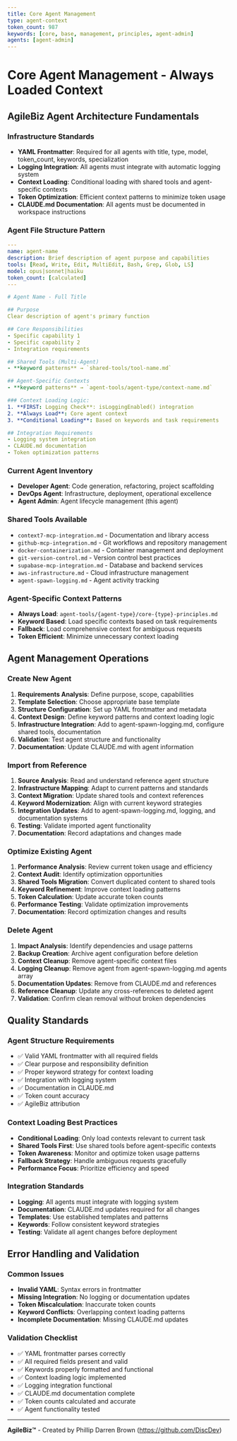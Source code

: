 ```yaml
---
title: Core Agent Management
type: agent-context
token_count: 987
keywords: [core, base, management, principles, agent-admin]
agents: [agent-admin]
---
```


# Core Agent Management - Always Loaded Context

## AgileBiz Agent Architecture Fundamentals

### Infrastructure Standards
- **YAML Frontmatter**: Required for all agents with title, type, model, token_count, keywords, specialization
- **Logging Integration**: All agents must integrate with automatic logging system
- **Context Loading**: Conditional loading with shared tools and agent-specific contexts
- **Token Optimization**: Efficient context patterns to minimize token usage
- **CLAUDE.md Documentation**: All agents must be documented in workspace instructions

### Agent File Structure Pattern
```yaml
---
name: agent-name
description: Brief description of agent purpose and capabilities
tools: [Read, Write, Edit, MultiEdit, Bash, Grep, Glob, LS]
model: opus|sonnet|haiku
token_count: [calculated]
---

# Agent Name - Full Title

## Purpose
Clear description of agent's primary function

## Core Responsibilities
- Specific capability 1
- Specific capability 2
- Integration requirements

## Shared Tools (Multi-Agent)
- **keyword patterns** → `shared-tools/tool-name.md`

## Agent-Specific Contexts
- **keyword patterns** → `agent-tools/agent-type/context-name.md`

### Context Loading Logic:
1. **FIRST: Logging Check**: isLoggingEnabled() integration
2. **Always Load**: Core agent context
3. **Conditional Loading**: Based on keywords and task requirements

## Integration Requirements
- Logging system integration
- CLAUDE.md documentation
- Token optimization patterns
```

### Current Agent Inventory
- **Developer Agent**: Code generation, refactoring, project scaffolding
- **DevOps Agent**: Infrastructure, deployment, operational excellence
- **Agent Admin**: Agent lifecycle management (this agent)

### Shared Tools Available
- `context7-mcp-integration.md` - Documentation and library access
- `github-mcp-integration.md` - Git workflows and repository management
- `docker-containerization.md` - Container management and deployment
- `git-version-control.md` - Version control best practices
- `supabase-mcp-integration.md` - Database and backend services
- `aws-infrastructure.md` - Cloud infrastructure management
- `agent-spawn-logging.md` - Agent activity tracking

### Agent-Specific Context Patterns
- **Always Load**: `agent-tools/{agent-type}/core-{type}-principles.md`
- **Keyword Based**: Load specific contexts based on task requirements
- **Fallback**: Load comprehensive context for ambiguous requests
- **Token Efficient**: Minimize unnecessary context loading

## Agent Management Operations

### Create New Agent
1. **Requirements Analysis**: Define purpose, scope, capabilities
2. **Template Selection**: Choose appropriate base template
3. **Structure Configuration**: Set up YAML frontmatter and metadata
4. **Context Design**: Define keyword patterns and context loading logic
5. **Infrastructure Integration**: Add to agent-spawn-logging.md, configure shared tools, documentation
6. **Validation**: Test agent structure and functionality
7. **Documentation**: Update CLAUDE.md with agent information

### Import from Reference
1. **Source Analysis**: Read and understand reference agent structure
2. **Infrastructure Mapping**: Adapt to current patterns and standards
3. **Context Migration**: Update shared tools and context references
4. **Keyword Modernization**: Align with current keyword strategies
5. **Integration Updates**: Add to agent-spawn-logging.md, logging, and documentation systems
6. **Testing**: Validate imported agent functionality
7. **Documentation**: Record adaptations and changes made

### Optimize Existing Agent
1. **Performance Analysis**: Review current token usage and efficiency
2. **Context Audit**: Identify optimization opportunities
3. **Shared Tools Migration**: Convert duplicated content to shared tools
4. **Keyword Refinement**: Improve context loading patterns
5. **Token Calculation**: Update accurate token counts
6. **Performance Testing**: Validate optimization improvements
7. **Documentation**: Record optimization changes and results

### Delete Agent
1. **Impact Analysis**: Identify dependencies and usage patterns
2. **Backup Creation**: Archive agent configuration before deletion
3. **Context Cleanup**: Remove agent-specific context files
4. **Logging Cleanup**: Remove agent from agent-spawn-logging.md agents array
5. **Documentation Updates**: Remove from CLAUDE.md and references
6. **Reference Cleanup**: Update any cross-references to deleted agent
7. **Validation**: Confirm clean removal without broken dependencies

## Quality Standards

### Agent Structure Requirements
- ✅ Valid YAML frontmatter with all required fields
- ✅ Clear purpose and responsibility definition
- ✅ Proper keyword strategy for context loading
- ✅ Integration with logging system
- ✅ Documentation in CLAUDE.md
- ✅ Token count accuracy
- ✅ AgileBiz attribution

### Context Loading Best Practices
- **Conditional Loading**: Only load contexts relevant to current task
- **Shared Tools First**: Use shared tools before agent-specific contexts
- **Token Awareness**: Monitor and optimize token usage patterns
- **Fallback Strategy**: Handle ambiguous requests gracefully
- **Performance Focus**: Prioritize efficiency and speed

### Integration Standards
- **Logging**: All agents must integrate with logging system
- **Documentation**: CLAUDE.md updates required for all changes
- **Templates**: Use established templates and patterns
- **Keywords**: Follow consistent keyword strategies
- **Testing**: Validate all agent changes before deployment

## Error Handling and Validation

### Common Issues
- **Invalid YAML**: Syntax errors in frontmatter
- **Missing Integration**: No logging or documentation updates
- **Token Miscalculation**: Inaccurate token counts
- **Keyword Conflicts**: Overlapping context loading patterns
- **Incomplete Documentation**: Missing CLAUDE.md updates

### Validation Checklist
- ✅ YAML frontmatter parses correctly
- ✅ All required fields present and valid
- ✅ Keywords properly formatted and functional
- ✅ Context loading logic implemented
- ✅ Logging integration functional
- ✅ CLAUDE.md documentation complete
- ✅ Token counts calculated and accurate
- ✅ Agent functionality tested

---

**AgileBiz™** - Created by Phillip Darren Brown (https://github.com/DiscDev)